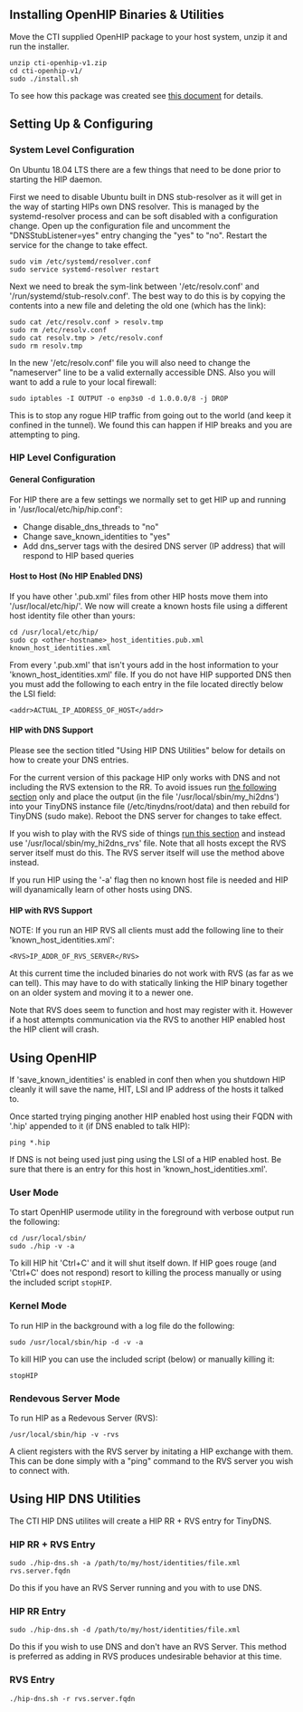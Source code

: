 ## Installing OpenHIP Binaries & Utilities

Move the CTI supplied OpenHIP package to your host system, unzip it and run the installer.
```
unzip cti-openhip-v1.zip
cd cti-openhip-v1/
sudo ./install.sh
```

To see how this package was created see [this document](docs/static-building.html) for details.

## Setting Up & Configuring

### System Level Configuration

On Ubuntu 18.04 LTS there are a few things that need to be done prior to starting the HIP daemon.

First we need to disable Ubuntu built in DNS stub-resolver as it will get in the way of starting HIPs own DNS resolver. This is managed by the systemd-resolver process and can be soft disabled with a configuration change. Open up the configuration file and uncomment the "DNSStubListener=yes" entry changing the "yes" to "no". Restart the service for the change to take effect.
```
sudo vim /etc/systemd/resolver.conf
sudo service systemd-resolver restart
```

Next we need to break the sym-link between '/etc/resolv.conf' and '/run/systemd/stub-resolv.conf'. The best way to do this is by copying the contents into a new file and deleting the old one (which has the link):
```
sudo cat /etc/resolv.conf > resolv.tmp
sudo rm /etc/resolv.conf
sudo cat resolv.tmp > /etc/resolv.conf
sudo rm resolv.tmp
```

In the new '/etc/resolv.conf' file you will also need to change the "nameserver" line to be a valid externally accessible DNS. Also you will want to add a rule to your local firewall:
```
sudo iptables -I OUTPUT -o enp3s0 -d 1.0.0.0/8 -j DROP
```

This is to stop any rogue HIP traffic from going out to the world (and keep it confined in the tunnel). We found this can happen if HIP breaks and you are attempting to ping.

### HIP Level Configuration

#### General Configuration

For HIP there are a few settings we normally set to get HIP up and running in '/usr/local/etc/hip/hip.conf':

- Change disable_dns_threads to "no"
- Change save_known_identities to "yes"
- Add dns_server tags with the desired DNS server (IP address) that will respond to HIP based queries

#### Host to Host (No HIP Enabled DNS)

If you have other '.pub.xml' files from other HIP hosts move them into '/usr/local/etc/hip/'. We now will create a known hosts file using a different host identity file other than yours:
```
cd /usr/local/etc/hip/
sudo cp <other-hostname>_host_identities.pub.xml known_host_identities.xml
```

From every '.pub.xml' that isn't yours add in the host information to your 'known_host_identities.xml' file. If you do not have HIP supported DNS then you must add the following to each entry in the file located directly below the LSI field:
```
<addr>ACTUAL_IP_ADDRESS_OF_HOST</addr>
```

#### HIP with DNS Support

Please see the section titled "Using HIP DNS Utilities" below for details on how to create your DNS entries.

For the current version of this package HIP only works with DNS and not including the RVS extension to the RR. To avoid issues run [the following section](#hip-rr-entry) only and place the output (in the file '/usr/local/sbin/my_hi2dns') into your TinyDNS instance file (/etc/tinydns/root/data) and then rebuild for TinyDNS (sudo make). Reboot the DNS server for changes to take effect. 

If you wish to play with the RVS side of things [run this section](#hip-rr-rvs-entry) and instead use '/usr/local/sbin/my_hi2dns_rvs' file. Note that all hosts except the RVS server itself must do this. The RVS server itself will use the method above instead.

If you run HIP using the '-a' flag then no known host file is needed and HIP will dyanamically learn of other hosts using DNS.

#### HIP with RVS Support 

NOTE: If you run an HIP RVS all clients must add the following line to their 'known_host_identities.xml':
```
<RVS>IP_ADDR_OF_RVS_SERVER</RVS>
```

At this current time the included binaries do not work with RVS (as far as we can tell). This may have to do with statically linking the HIP binary together on an older system and moving it to a newer one.

Note that RVS does seem to function and host may register with it. However if a host attempts communication via the RVS to another HIP enabled host the HIP client will crash.

## Using OpenHIP

If 'save_known_identities' is enabled in conf then when you shutdown HIP cleanly it will save the name, HIT, LSI and IP address of the hosts it talked to.

Once started trying pinging another HIP enabled host using their FQDN with '.hip' appended to it (if DNS enabled to talk HIP):
```
ping *.hip
```

If DNS is not being used just ping using the LSI of a HIP enabled host. Be sure that there is an entry for this host in 'known_host_identities.xml'.

### User Mode

To start OpenHIP usermode utility in the foreground with verbose output run the following:
```
cd /usr/local/sbin/
sudo ./hip -v -a
```

To kill HIP hit 'Ctrl+C' and it will shut itself down. If HIP goes rouge (and 'Ctrl+C' does not respond) resort to killing the process manually or using the included script `stopHIP`.

### Kernel Mode
To run HIP in the background with a log file do the following:
```
sudo /usr/local/sbin/hip -d -v -a
```

To kill HIP you can use the included script (below) or manually killing it:
```
stopHIP
```

### Rendevous Server Mode

To run HIP as a Redevous Server (RVS):
```
/usr/local/sbin/hip -v -rvs
```

A client registers with the RVS server by initating a HIP exchange with them. This can be done simply with a "ping" command to the RVS server you wish to connect with.

## Using HIP DNS Utilities

The CTI HIP DNS utilites will create a HIP RR + RVS entry for TinyDNS.

### HIP RR + RVS Entry
```
sudo ./hip-dns.sh -a /path/to/my/host/identities/file.xml rvs.server.fqdn
```

Do this if you have an RVS Server running and you with to use DNS.

### HIP RR Entry
```
sudo ./hip-dns.sh -d /path/to/my/host/identities/file.xml
```

Do this if you wish to use DNS and don't have an RVS Server. This method is preferred as adding in RVS produces undesirable behavior at this time.

### RVS Entry
```
./hip-dns.sh -r rvs.server.fqdn
```